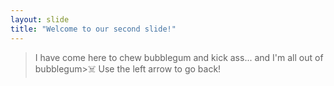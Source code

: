 ```yaml
---
layout: slide
title: "Welcome to our second slide!"
---
```

>I have come here to chew bubblegum and kick ass... and I'm all out of bubblegum>:skull_and_crossbones:
Use the left arrow to go back!
